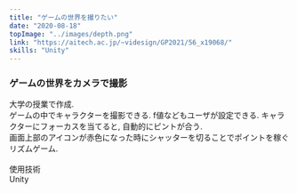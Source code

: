```yaml
---
title: "ゲームの世界を撮りたい"
date: "2020-08-18"
topImage: "../images/depth.png"
link: "https://aitech.ac.jp/~videsign/GP2021/56_x19068/"
skills: "Unity"
---
```


### ゲームの世界をカメラで撮影

大学の授業で作成.<br>
ゲームの中でキャラクターを撮影できる. f値などもユーザが設定できる. キャラクターにフォーカスを当てると, 自動的にピントが合う.<br>
画面上部のアイコンが赤色になった時にシャッターを切ることでポイントを稼ぐリズムゲーム.<br>
<br>
使用技術<br>Unity

<!-- `youtube:https://www.youtube.com/embed/_Z4--LQG57A` -->

<!-- http://localhost:8000/posts/game/ -->